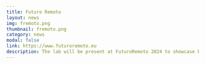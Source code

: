 ```yaml
---
title: Futuro Remoto
layout: news
img: fremoto.png
thumbnail: fremoto.png
category: news
modal: false
link: https://www.futuroremoto.eu
description: The lab will be present at FuturoRemoto 2024 to showcase bioinformatics applications to middle and high-school students.
---
```

